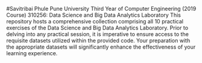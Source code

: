 #Savitribai Phule Pune University Third Year of Computer Engineering (2019 Course) 310256: Data Science and Big Data Analytics Laboratory
This repository hosts a comprehensive collection comprising all 10 practical exercises of the Data Science and Big Data Analytics Laboratory. Prior to delving into any practical session, it is imperative to ensure access to the requisite datasets utilized within the provided code. Your preparation with the appropriate datasets will significantly enhance the effectiveness of your learning experience.
